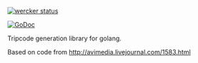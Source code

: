 [![wercker status](https://app.wercker.com/status/28206e111a8436a88af297f075ed8005/m/ "wercker status")](https://app.wercker.com/project/bykey/28206e111a8436a88af297f075ed8005)

[![GoDoc](https://godoc.org/github.com/aquilax/tripcode?status.png)](https://godoc.org/github.com/aquilax/tripcode)

Tripcode generation library for golang.

Based on code from http://avimedia.livejournal.com/1583.html
